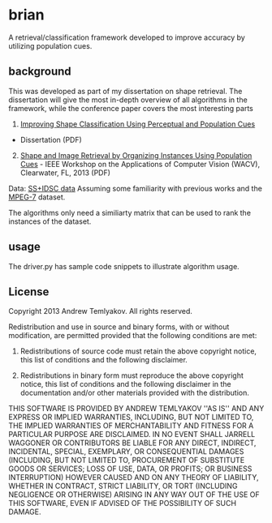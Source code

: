 # brian
A retrieval/classification framework developed to improve accuracy by utilizing
population cues.

## background
This was developed as part of my dissertation on shape retrieval. The
dissertation will give the most in-depth overview of all algorithms in the
framework, while the conference paper covers the most interesting parts

1. [Improving Shape Classification Using Perceptual and
Population Cues](http://cse.sc.edu/~temlyaka/publications/wacv13_temlyakov.pdf)
- Dissertation (PDF)
2. [Shape and Image Retrieval by Organizing Instances Using Population
Cues](http://cse.sc.edu/~temlyaka/publications/wacv13_temlyakov.pdf) -  IEEE
Workshop on the Applications of Computer Vision (WACV), Clearwater, FL, 2013
(PDF)

Data: [SS+IDSC data](http://cse.sc.edu/~temlyaka/datasets/data.zip)
Assuming some familiarity with previous works and the
[MPEG-7](http://cse.sc.edu/~temlyaka/datasets.html) dataset.

The algorithms only need a similiarty matrix that can be used to rank 
the instances of the dataset.

## usage

The driver.py has sample code snippets to illustrate algorithm usage.

## License

Copyright 2013 Andrew Temlyakov. All rights reserved.

Redistribution and use in source and binary forms, with or without
modification, are
permitted provided that the following conditions are met:

1. Redistributions of source code must retain the above copyright notice,
this list of
conditions and the following disclaimer.

2. Redistributions in binary form must reproduce the above
copyright notice, this list
of conditions and the following disclaimer in the
documentation and/or other materials
provided with the distribution.

THIS SOFTWARE IS PROVIDED BY ANDREW TEMLYAKOV ''AS IS''
AND ANY EXPRESS OR IMPLIED
WARRANTIES, INCLUDING, BUT NOT LIMITED TO, THE IMPLIED
WARRANTIES OF MERCHANTABILITY AND
FITNESS FOR A PARTICULAR PURPOSE ARE DISCLAIMED. IN NO
EVENT SHALL JARRELL WAGGONER OR
CONTRIBUTORS BE LIABLE FOR ANY DIRECT, INDIRECT,
INCIDENTAL, SPECIAL, EXEMPLARY, OR
CONSEQUENTIAL DAMAGES (INCLUDING, BUT NOT LIMITED TO,
PROCUREMENT OF SUBSTITUTE GOODS OR
SERVICES; LOSS OF USE, DATA, OR PROFITS; OR BUSINESS
INTERRUPTION) HOWEVER CAUSED AND ON
ANY THEORY OF LIABILITY, WHETHER IN CONTRACT, STRICT
LIABILITY, OR TORT (INCLUDING
NEGLIGENCE OR OTHERWISE) ARISING IN ANY WAY OUT OF THE
USE OF THIS SOFTWARE, EVEN IF
ADVISED OF THE POSSIBILITY OF SUCH DAMAGE. 
